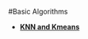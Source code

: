 #Basic Algorithms

 - [**KNN and Kmeans**](https://github.com/ysh4296/Machine_Running_Tutorials/blob/main/Basic_Algorithm/KNN_Kmeans.pdf) 

